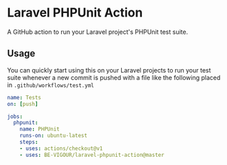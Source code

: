 # Laravel PHPUnit Action
A GitHub action to run your Laravel project's PHPUnit test suite.

## Usage
You can quickly start using this on your Laravel projects to run your test suite whenever a new commit is pushed with a file like the following placed in `.github/workflows/test.yml`
```yaml
name: Tests
on: [push]

jobs:
  phpunit:
    name: PHPUnit
    runs-on: ubuntu-latest
    steps:
    - uses: actions/checkout@v1
    - uses: BE-VIGOUR/laravel-phpunit-action@master
```
